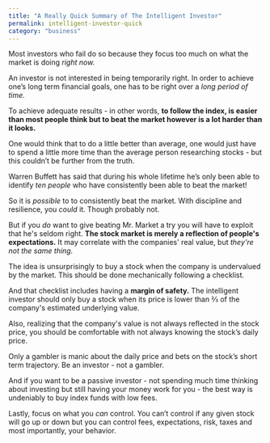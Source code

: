 ```yaml
---
title: "A Really Quick Summary of The Intelligent Investor"
permalink: intelligent-investor-quick
category: "business"
---
```


Most investors who fail do so because they focus too much on what the market is doing _right now._

An investor is not interested in being temporarily right. In order to achieve one’s long term financial goals, one has to be right over a _long period of time._ 

To achieve adequate results - in other words, **to follow the index, is easier than most people think but to beat the market however is a lot harder than it looks.**

One would think that to do a little better than average, one would just have to spend a little more time than the average person researching stocks - but this couldn’t be further from the truth.

Warren Buffett has said that during his whole lifetime he’s only been able to identify _ten people_ who have consistently been able to beat the market! 

So it is _possible_ to to consistently beat the market. With discipline and resilience, you _could_ it. Though probably not.

But if you _do_ want to give beating Mr. Market a try you will have to exploit that he's seldom right. **The stock market is merely a reflection of people's expectations.** It may correlate with the companies' real value, but _they're not the same thing._

The idea is unsurprisingly to buy a stock when the company is undervalued by the market. This should be done mechanically following a checklist.

And that checklist includes having a **margin of safety.** The intelligent investor should only buy a stock when its price is lower than ⅔ of the company's estimated underlying value.

Also, realizing that the company's value is not always reflected in the stock price, you should be comfortable with not always knowing the stock’s daily price.

Only a gambler is manic about the daily price and bets on the stock’s short term trajectory. Be an investor - not a gambler.

And if you want to be a passive investor - not spending much time thinking about investing but still having your money work for you - the best way is undeniably to buy index funds with low fees.

Lastly, focus on what you _can_ control. You can’t control if any given stock will go up or down but you can control fees, expectations, risk, taxes and most importantly, your behavior.
